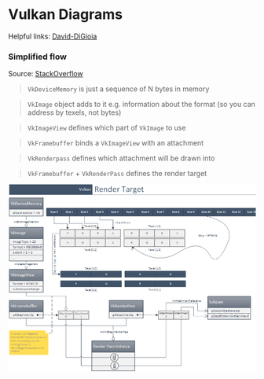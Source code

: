 # Vulkan Diagrams
Helpful links: [David-DiGioia](https://github.com/David-DiGioia/vulkan-diagrams?tab=readme-ov-file)

### Simplified flow
Source: [StackOverflow](https://stackoverflow.com/questions/39557141/what-is-the-difference-between-framebuffer-and-image-in-vulkan)

> `VkDeviceMemory` is just a sequence of N bytes in memory

> `VkImage` object adds to it e.g. information about the format (so you can address by texels, not bytes)

> `VkImageView` defines which part of `VkImage` to use

> `VkFramebuffer` binds a `VkImageView` with an attachment

> `VkRenderpass` defines which attachment will be drawn into

> `VkFramebuffer` + `VkRenderPass` defines the render target

![](../Misc/Images/SimplifiedFlow.png)